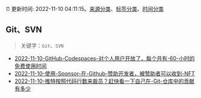 :alarm_clock: 更新时间: 2022-11-10 04:11:15。[来源分类](../README.md)、[标签分类](../TAGS.md)、[时间分类](../TIMELINE.md)

## Git、SVN


> 关键字：`Git`、`SVN`



- [2022-11-10-GitHub-Codespaces-对个人用户开放了，每个月有-60-小时的免费使用时间](https://www.v2ex.com/t/894094) 
- [2022-11-10-使用-Sponsor-在-Github-赞助开发者，被赞助者可以收到-NFT](https://www.v2ex.com/t/894057) 
- [2022-11-10-推特按照代码行数来裁员？赶快看一下自己在-Git-仓库中的贡献有多少](https://toutiao.io/k/x6jr41i) 